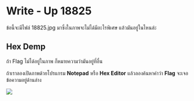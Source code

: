 # Write - Up 18825

ข้อนี้จะมีไฟล์ 18825.jpg มาซึ่งในภาพจะไม่ได้มีอะไรพิเศษ แล้วมันอยู่ในไหนล่ะ

## Hex Demp

ถ้า Flag ไม่ได้อยู่ในภาพ ก็หมายความว่ามันอยู่ที่อื่น

ถ้าเราลองเปิดภาพด้วยโปรแกรม **Notepad** หรือ **Hex Editor** แล้วลองค้นหาคำว่า **Flag** จะเจอข้อความอยู่ด้านล่าง

![](./clue/18825_clue1.PNG)
